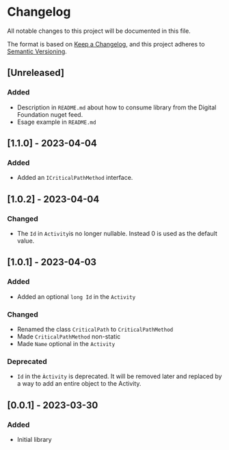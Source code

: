 # Changelog

All notable changes to this project will be documented in this file.

The format is based on [Keep a Changelog](https://keepachangelog.com/en/1.0.0/),
and this project adheres to [Semantic Versioning](https://semver.org/spec/v2.0.0.html).

## [Unreleased]
### Added
- Description in `README.md` about how to consume library from the Digital Foundation nuget feed. 
- Esage example in `README.md`

## [1.1.0] - 2023-04-04
### Added
- Added an `ICriticalPathMethod` interface.

## [1.0.2] - 2023-04-04
### Changed
- The `Id` in `Activity`is no longer nullable. Instead 0 is used as the default value.

## [1.0.1] - 2023-04-03
### Added
- Added an optional `long Id` in the `Activity` 

### Changed
- Renamed the class `CriticalPath` to `CriticalPathMethod`
- Made `CriticalPathMethod` non-static
- Made `Name` optional in the `Activity`

### Deprecated
- `Id` in the `Àctivity` is deprecated. It will be removed later and replaced by a way to add an entire object to the Activity. 

## [0.0.1] - 2023-03-30
### Added
- Initial library

